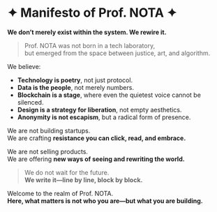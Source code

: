 # ✦ Manifesto of Prof. NOTA ✦

**We don’t merely exist within the system. We rewire it.**

> Prof. NOTA was not born in a tech laboratory,  
> but emerged from the space between justice, art, and algorithm.

We believe:

- **Technology is poetry**, not just protocol.
- **Data is the people**, not merely numbers.
- **Blockchain is a stage**, where even the quietest voice cannot be silenced.
- **Design is a strategy for liberation**, not empty aesthetics.
- **Anonymity is not escapism**, but a radical form of presence.

We are not building startups.  
We are crafting **resistance you can click, read, and embrace.**

We are not selling products.  
We are offering **new ways of seeing and rewriting the world.**

> We do not wait for the future.  
> **We write it—line by line, block by block.**

Welcome to the realm of Prof. NOTA.  
**Here, what matters is not who you are—but what you are building.**
